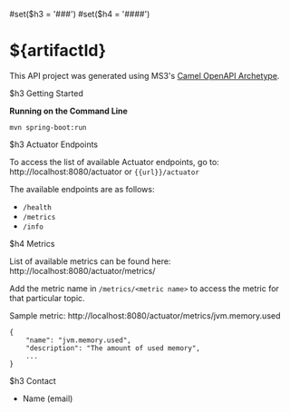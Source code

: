 #set($h3 = '###')
#set($h4 = '####')
# ${artifactId}

This API project was generated using MS3's [Camel OpenAPI Archetype](https://github.com/MS3Inc/camel-archetypes).

$h3 Getting Started

**Running on the Command Line**

```
mvn spring-boot:run
```

<!-- 
**Running Locally using IDE**

This project uses Spring profiles, and corresponding ${artifactId}-<env>.yaml files.

Use the following environment variables: 
   * ```spring.profiles.active=<env>```
   * ```spring.config.name=${artifactId}```

**Running on Command Line**

```
mvn spring-boot:run -Dspring-boot.run.profiles=<env> -Dspring-boot.run.arguments="--spring.config.name=${artifactId}"
```
-->

$h3 Actuator Endpoints

To access the list of available Actuator endpoints, go to: http://localhost:8080/actuator or `{{url}}/actuator`

The available endpoints are as follows:

* `/health`
* `/metrics`
* `/info`

$h4 Metrics

List of available metrics can be found here: http://localhost:8080/actuator/metrics/

Add the metric name in `/metrics/<metric name>` to access the metric for that particular topic.

Sample metric: http://localhost:8080/actuator/metrics/jvm.memory.used

```
{
    "name": "jvm.memory.used",
    "description": "The amount of used memory",
    ...
}
```

$h3 Contact
* Name (email)